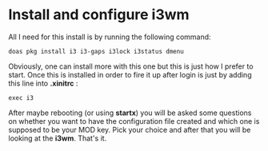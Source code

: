 # Install and configure i3wm

All I need for this install is by running the following command:

    doas pkg install i3 i3-gaps i3lock i3status dmenu

Obviously, one can install more with this one but this is just how I prefer to start. Once this is installed in order to fire it up after login is just by adding this line into **.xinitrc** :

    exec i3

After maybe rebooting (or using **startx**) you will be asked some questions on whether you want to have the configuration file created and which one is supposed to be your MOD key. Pick your choice and after that you will be looking at the **i3wm**. That's it.
